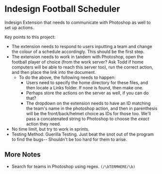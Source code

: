 # Indesign Football Scheduler

Indesign Extension that needs to communicate with Photoshop as well to set up actions.

Key points to this project:
- The extension needs to respond to users inputting a team and change the colour of a schedule accordingly. This should be the first step.
- The extension needs to work in tandem with Photoshop, open the football player of choice (from the work server? Ask Todd if home computers will be able to reach this server too), run the correct action, and then place the link into the document.
    - To do the above, the following needs to happen: 
        - Users need to specify the home directory for these files, and then locate a Links folder. If none is found, then make one.
        - Perhaps store the actions on the server as well, if you can do that?
        - The dropdown on the extension needs to have an ID matching the team's name in the photoshop action, and then in parenthesis will be the front/back/helmet choice as IDs for those too. We'll pass a concatenated string to Photoshop to choose the *exact* action they need.
- No time limit, but try to work in sprints.
- Testing Method: Guerilla Testing. Just beat the snot out of the program to find the bugs-- Shouldn't be too hard for them to arise.

## More Notes
- Search for teams in Photoshop using regex. `(/\bTERMHERE/\b)`